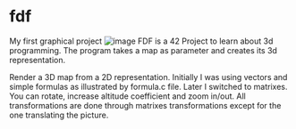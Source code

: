 # fdf
My first graphical project
![image](https://user-images.githubusercontent.com/80853640/191584113-30dfc08d-c99f-4691-9d37-ec40d57651b7.png)
FDF is a 42 Project to learn about 3d programming. The program takes a map as parameter and creates its 3d representation.

Render a 3D map from a 2D representation. Initially I was using vectors and simple formulas as illustrated by formula.c file. Later I switched to matrixes.
You can rotate, increase altitude coefficient and zoom in/out. All transformations are done through matrixes transformations except for the one translating the picture.
